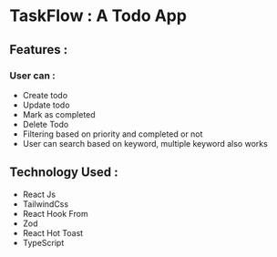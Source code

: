 # TaskFlow : A Todo App

## Features :

### User can :

- Create todo
- Update todo
- Mark as completed
- Delete Todo
- Filtering based on priority and completed or not
- User can search based on keyword, multiple keyword also works

## Technology Used :

- React Js
- TailwindCss
- React Hook From
- Zod
- React Hot Toast
- TypeScript
